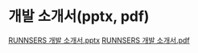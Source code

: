 # 개발 소개서(pptx, pdf)
[RUNNSERS 개발 소개서.pptx](https://github.com/user-attachments/files/18817969/RUNNSERS.pptx)
[RUNNSERS 개발 소개서.pdf](https://github.com/user-attachments/files/18817970/RUNNSERS.pdf)
